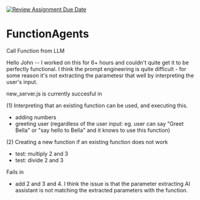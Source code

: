 [![Review Assignment Due Date](https://classroom.github.com/assets/deadline-readme-button-22041afd0340ce965d47ae6ef1cefeee28c7c493a6346c4f15d667ab976d596c.svg)](https://classroom.github.com/a/gQNXeTiZ)
# FunctionAgents
Call Function from LLM


Hello John -- I worked on this for 6+ hours and couldn't quite get it to be perfectly functional. I think the prompt engineering is quite difficult - for some reason it's not extracting the parametesr that well by interpreting the user's input. 

new_server.js is currently succesful in

(1) Interpreting that an existing function can be used, and executing this. 
- adding numbers
- greeting user (regardless of the user input: eg. user can say "Greet Bella" or "say hello to Bella" and it knows to use this function)

(2) Creating a new function if an existing function does not work 
- test: multiply 2 and 3 
- test: divide 2 and 3


Fails in
- add 2 and 3 and 4. I think the issue is that the parameter extracting AI assistant is not matching the extracted parameters with the function.
